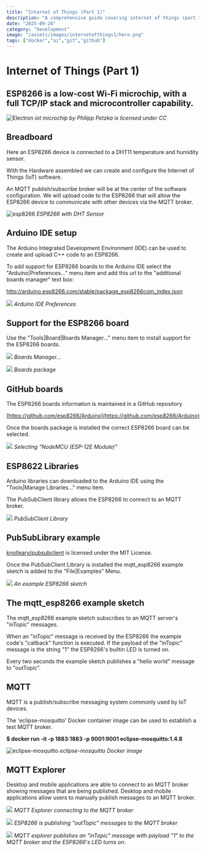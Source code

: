 ```yaml
---
title: "Internet of Things (Part 1)"
description: "A comprehensive guide covering internet of things (part 1)"
date: "2025-09-20"
category: "Development"
image: "/assets/images/internetofthings1/hero.png"
tags: ["docker","ai","git","github"]
---
```


# Internet of Things (Part 1)

## ESP8266 is a low-cost Wi-Fi microchip, with a full TCP/IP stack and microcontroller capability.

![Electron](/assets/images/internetofthings1/iot-microchip.svg)
*iot microchip by Philipp Petzka is licensed under CC*


## Breadboard

Here an ESP8266 device is connected to a DHT11 temperature and humidity sensor.

With the Hardware assembled we can create and configure the Internet of Things (IoT) software.

An MQTT publish/subscribe broker will be at the center of the software configuration. We will upload code to the ESP8266 that will allow the ESP8266 device to communicate with other devices via the MQTT broker.

![esp8266](/assets/images/internetofthings1/esp8266-512x384.png)
*ESP8266 with DHT Sensor*


## Arduino IDE setup

The Arduino Integrated Development Environment (IDE) can be used to create and upload C++ code to an ESP8266.

To add support for ESP8266 boards to the Arduino IDE select the "Arduino|Preferences..." menu item and add this url to the "additional boards manager" text box:

http://arduino.esp8266.com/stable/package_esp8266com_index.json

![](/assets/images/internetofthings1/screen-shot-2021-03-06-at-9.23.14-pm-1592x1116.png)
*Arduino IDE Preferences*


## Support for the ESP8266 board

Use the "Tools|Board|Boards Manager..." menu item to install support for the ESP8266 boards.

![](/assets/images/internetofthings1/screen-shot-2021-03-06-at-9.28.06-pm-1108x122.png)
*Boards Manager...*

![](/assets/images/internetofthings1/screen-shot-2021-03-06-at-9.28.36-pm-1596x894.png)
*Boards package*


## GitHub boards

The ESP8266 boards information is maintained in a GitHub repository

[https://github.com/esp8266/Arduino](https://github.com/esp8266/Arduino)

Once the boards package is installed the correct ESP8266 board can be selected.

![](/assets/images/internetofthings1/screen-shot-2021-03-06-at-9.36.46-pm-1512x318.png)
*Selecting "NodeMCU (ESP-12E Module)"*


## ESP8622 Libraries

Arduino libraries can downloaded to the Arduino IDE using the "Tools|Manage Libraries..." menu item.

The PubSubClient library allows the ESP8266 to connect to an MQTT broker.

![](/assets/images/internetofthings1/screen-shot-2021-03-06-at-9.55.43-pm-1596x902.png)
*PubSubClient Library*


## PubSubLibrary example

[knolleary/pubsubclient](https://github.com/knolleary/pubsubclient) is licensed under the MIT License.

Once the PubSubClient Library is installed the mqtt_esp8266 example sketch is added to the "File|Examples" Menu.

![](/assets/images/internetofthings1/screen-shot-2021-03-06-at-9.58.23-pm-906x374.png)
*An example ESP8266 sketch*


## The mqtt_esp8266 example sketch

The mqtt_esp8266 example sketch subscribes to an MQTT server's "inTopic" messages.

When an "inTopic" message is received by the ESP8266 the example code's "callback" function is executed. If the payload of the "inTopic" message is the string "1" the ESP8266's builtin LED is turned on.

Every two seconds the example sketch publishes a "hello world" message to "outTopic".


## MQTT

MQTT is a publish/subscribe messaging system commonly used by IoT devices.

The 'eclipse-mosquitto' Docker container image can be used to establish a test MQTT broker.

**$ docker run -it -p 1883:1883 -p 9001:9001 eclipse-mosquitto:1.4.8**

![eclipse-mosquitto](/assets/images/internetofthings1/screen-shot-2021-03-04-at-5.36.09-pm-1132x734.png)
*eclipse-mosquitto Docker image*


## MQTT Explorer

Desktop and mobile applications are able to connect to an MQTT broker showing messages that are being published. Desktop and mobile applications allow users to manually publish messages to an MQTT broker.

![](/assets/images/internetofthings1/screen-shot-2021-03-04-at-6.25.29-pm-1836x1286.png)
*MQTT Explorer connecting to the MQTT broker*

![](/assets/images/internetofthings1/screen-shot-2021-03-06-at-11.11.07-pm-622x362.png)
*ESP8266 is publishing "outTopic" messages to the MQTT broker*

![](/assets/images/internetofthings1/screen-shot-2021-03-06-at-11.21.28-pm-1616x930.png)
*MQTT explorer publishes an "inTopic" message with payload "1" to the MQTT broker and the ESP8266's LED turns on.*
